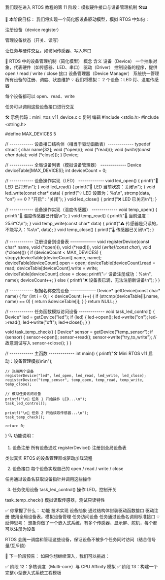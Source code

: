 我们现在进入 RTOS 教程的第 11 阶段：模拟硬件接口与设备管理机制 🛠️📟

🎯 本阶段目标：
我们将实现一个简化版设备驱动模型，模拟 RTOS 中如何：

注册设备（device register）

管理设备状态（开关、读写）

让任务与硬件交互，如访问传感器、写入串口

🧱 RTOS 中的设备管理机制（简化模型）
概念	含义
设备（Device）	一个抽象对象，代表硬件（如传感器、LED、串口）
驱动（Driver）	控制设备的程序，提供 open / read / write / close 接口
设备管理器（Device Manager）	系统统一管理所有设备的注册、调度、状态维护
💡 我们将模拟：
2 个设备：LED 灯、温度传感器

每个设备都可以 open、read、write

任务可以调用这些设备接口进行交互

🛠️ 示例代码：mini_rtos_v11_device.c
c
复制
编辑
#include <stdio.h>
#include <string.h>

#define MAX_DEVICES 5

// ------------ 设备接口结构体（相当于驱动函数表）-------------
typedef struct {
    char name[32];
    void (*open)();
    void (*read)();
    void (*write)(const char* data);
    void (*close)();
} Device;

// ------------ 全局设备列表（模拟设备管理器） -------------
Device deviceTable[MAX_DEVICES];
int deviceCount = 0;

// ------------ 设备操作实现（LED） -------------
void led_open() { printf("🔌 LED 已打开\n"); }
void led_read() { printf("🔦 LED 当前状态：关闭\n"); }
void led_write(const char* data) {
    printf("💡 LED 设置为：%s\n", strcmp(data, "on") == 0 ? "开启" : "关闭");
}
void led_close() { printf("❌ LED 已关闭\n"); }

// ------------ 设备操作实现（温度传感器） -------------
void temp_open() { printf("🌡️ 温度传感器已开启\n"); }
void temp_read() { printf("🌡️ 当前温度：25.6°C\n"); }
void temp_write(const char* data) {
    printf("⚠️ 传感器是只读的，不能写入：%s\n", data);
}
void temp_close() { printf("🌡️ 传感器已关闭\n"); }

// ------------ 注册设备到设备表 -------------
void registerDevice(const char* name, void (*open)(), void (*read)(), void (*write)(const char*), void (*close)()) {
    if (deviceCount < MAX_DEVICES) {
        strcpy(deviceTable[deviceCount].name, name);
        deviceTable[deviceCount].open = open;
        deviceTable[deviceCount].read = read;
        deviceTable[deviceCount].write = write;
        deviceTable[deviceCount].close = close;
        printf("✅ 设备注册成功：%s\n", name);
        deviceCount++;
    } else {
        printf("❌ 设备表已满，无法注册新设备\n");
    }
}

// ------------ 根据名称查找设备 -------------
Device* getDevice(const char* name) {
    for (int i = 0; i < deviceCount; i++) {
        if (strcmp(deviceTable[i].name, name) == 0) {
            return &deviceTable[i];
        }
    }
    return NULL;
}

// ------------ 任务函数模拟访问设备 -------------
void task_led_control() {
    Device* led = getDevice("led");
    if (led) {
        led->open();
        led->write("on");
        led->read();
        led->write("off");
        led->close();
    }
}

void task_temp_check() {
    Device* sensor = getDevice("temp_sensor");
    if (sensor) {
        sensor->open();
        sensor->read();
        sensor->write("try_to_write");  // 故意测试写入
        sensor->close();
    }
}

// ------------ 主函数 -------------
int main() {
    printf("🛠️ Mini RTOS v11 启动：设备管理模拟\n\n");

    // 注册两个设备
    registerDevice("led", led_open, led_read, led_write, led_close);
    registerDevice("temp_sensor", temp_open, temp_read, temp_write, temp_close);

    // 模拟任务访问设备
    printf("\n🔁 任务 1 开始操作 LED...\n");
    task_led_control();

    printf("\n🔁 任务 2 开始读取传感器...\n");
    task_temp_check();

    return 0;
}
🔍 功能说明：
1. 设备注册
所有设备通过 registerDevice() 注册到全局设备表

类似真实 RTOS 的设备管理器或驱动加载流程

2. 设备接口
每个设备实现自己的 open / read / write / close

任务通过设备名获取设备指针并调用这些操作

3. 任务使用设备
task_led_control() 操作 LED，控制开关

task_temp_check() 模拟读取传感器，测试只读特性

✅ 你掌握了什么：
功能	技术实现
设备抽象	通过结构体封装驱动函数接口
驱动注册	使用全局设备表，模拟设备管理
任务访问设备	任务通过设备名调用标准接口
💡 延伸思考：
想象你做了一个嵌入式系统，有多个传感器、显示屏、舵机，每个都可以注册为设备

RTOS 会统一调度和管理这些设备，保证设备不被多个任务同时访问（结合信号量/互斥锁）

🔔 下一阶段预告：
如果你想继续深入，我们可以挑战：

✅ 阶段 12：多核调度（Multi-core）与 CPU Affinity 模拟
✅ 阶段 13：构建一个完整小型嵌入式系统工程模板
